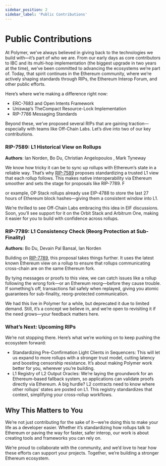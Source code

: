 ```yaml
---
sidebar_position: 2
sidebar_label: 'Public Contributions'
---
```


# Public Contributions

At Polymer, we’ve always believed in giving back to the technologies we build with—it’s part of who we are. From our early days as core contributors to IBC and its multi-hop implementation (the biggest upgrade in two years at the time), we’ve been committed to advancing the ecosystems we’re part of. Today, that spirit continues in the Ethereum community, where we’re actively shaping standards through RIPs, the Ethereum Interop Forum, and other public efforts.

Here’s where we’re making a difference right now:

- ERC-7683 and Open Intents Framework
- Uniswap’s TheCompact Resource-Lock Implementation
- RIP-7786 Messaging Standards

Beyond these, we’ve proposed several RIPs that are gaining traction—especially with teams like Off-Chain Labs. Let’s dive into two of our key contributions.

### RIP-7589: L1 Historical View on Rollups

**Authors**: Ian Norden, Bo Du, Christian Angelopoulos , Mark Tyneway

We know how tricky it can be to sync up rollups with Ethereum’s state in a reliable way. That’s why [RIP-7589](https://github.com/ethereum/RIPs/blob/master/RIPS/rip-7859.md) proposes standardizing a trusted L1 view that each rollup follows. This makes native interoperability via Ethereum smoother and sets the stage for proposals like RIP-7789. F

or example, OP Stack rollups already use EIP-4788 to store the last 27 hours of Ethereum block hashes—giving them a consistent window into L1.

We’re thrilled to see Off-Chain Labs embracing this idea in EIF discussions. Soon, you’ll see support for it on the Orbit Stack and Arbitrum One, making it easier for you to build with confidence across rollups.

### RIP-7789: L1 Consistency Check (Reorg Protection at Sub-Finality)

**Authors:**  Bo Du, Devain Pal Bansal, Ian Norden

Building on [RIP-7789](https://ethereum-magicians.org/t/rip-7789-cross-rollup-contingent-transactions/21402), this proposal takes things further. It uses the latest known Ethereum view on a rollup to ensure that rollups communicating cross-chain are on the same Ethereum fork. 

By tying messages or proofs to this view, we can catch issues like a rollup following the wrong fork—or an Ethereum reorg—before they cause trouble. If something’s off, transactions fail safely when replayed, giving you atomic guarantees for sub-finality, reorg-protected communication.

We had this live in Polymer for a while, but deprecated it due to limited demand. Still, it’s a concept we believe in, and we’re open to revisiting it if the need grows—your feedback matters here.

### What’s Next: Upcoming RIPs

We’re not stopping there. Here’s what we’re working on to keep pushing the ecosystem forward:

- Standardizing Pre-Confirmation Light Clients in Sequencers: This will let us expand to more rollups with a stronger trust model, cutting latency and boosting censorship resistance. It’s about making Polymer work better for you, wherever you’re building.
- L1 Registry of L2 Output Oracles: We’re laying the groundwork for an Ethereum-based fallback system, so applications can validate proofs directly via Ethereum. A big hurdle? L2 contracts need to know where other rollups’ states are posted on L1. This registry standardizes that context, simplifying your cross-rollup workflows.

## Why This Matters to You

We’re not just contributing for the sake of it—we’re doing this to make your life as a developer easier. Whether it’s standardizing how rollups talk to Ethereum or paving the way for faster, safer interop, our work is about creating tools and frameworks you can rely on. 

We’re proud to collaborate with the community, and we’d love to hear how these efforts can support your projects. Together, we’re building a stronger Ethereum ecosystem.
